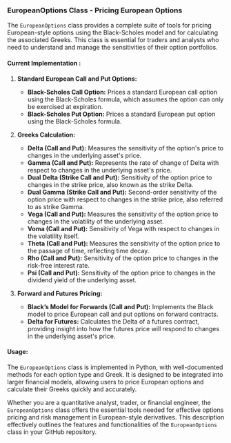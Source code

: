 ### EuropeanOptions Class - Pricing European Options

The `EuropeanOptions` class provides a complete suite of tools for pricing European-style options using the Black-Scholes model and for calculating the associated Greeks. This class is essential for traders and analysts who need to understand and manage the sensitivities of their option portfolios.

#### Current Implementation :

1. **Standard European Call and Put Options:**
   - **Black-Scholes Call Option:** Prices a standard European call option using the Black-Scholes formula, which assumes the option can only be exercised at expiration.
   - **Black-Scholes Put Option:** Prices a standard European put option using the Black-Scholes formula.

2. **Greeks Calculation:**
   - **Delta (Call and Put):** Measures the sensitivity of the option's price to changes in the underlying asset's price.
   - **Gamma (Call and Put):** Represents the rate of change of Delta with respect to changes in the underlying asset's price.
   - **Dual Delta (Strike Call and Put):** Sensitivity of the option price to changes in the strike price, also known as the strike Delta.
   - **Dual Gamma (Strike Call and Put):** Second-order sensitivity of the option price with respect to changes in the strike price, also referred to as strike Gamma.
   - **Vega (Call and Put):** Measures the sensitivity of the option price to changes in the volatility of the underlying asset.
   - **Voma (Call and Put):** Sensitivity of Vega with respect to changes in the volatility itself.
   - **Theta (Call and Put):** Measures the sensitivity of the option price to the passage of time, reflecting time decay.
   - **Rho (Call and Put):** Sensitivity of the option price to changes in the risk-free interest rate.
   - **Psi (Call and Put):** Sensitivity of the option price to changes in the dividend yield of the underlying asset.

3. **Forward and Futures Pricing:**
   - **Black’s Model for Forwards (Call and Put):** Implements the Black model to price European call and put options on forward contracts.
   - **Delta for Futures:** Calculates the Delta of a futures contract, providing insight into how the futures price will respond to changes in the underlying asset's price.

#### Usage:
The `EuropeanOptions` class is implemented in Python, with well-documented methods for each option type and Greek. It is designed to be integrated into larger financial models, allowing users to price European options and calculate their Greeks quickly and accurately.

Whether you are a quantitative analyst, trader, or financial engineer, the `EuropeanOptions` class offers the essential tools needed for effective options pricing and risk management in European-style derivatives.
This description effectively outlines the features and functionalities of the `EuropeanOptions` class in your GitHub repository.
